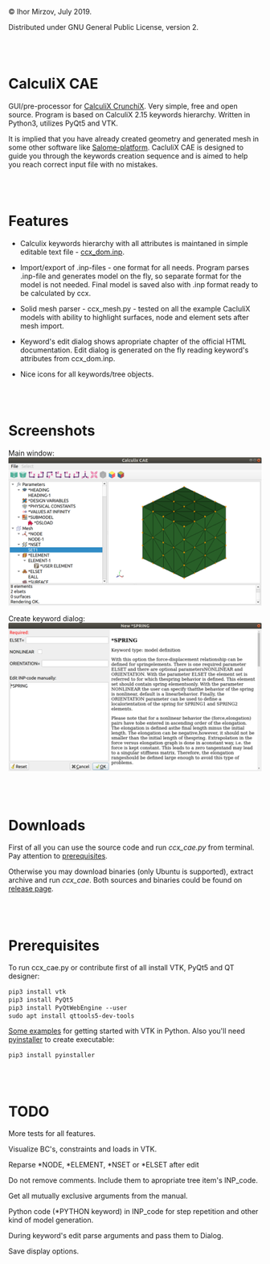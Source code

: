 © Ihor Mirzov, July 2019.

Distributed under GNU General Public License, version 2.

<br/><br/>



# CalculiX CAE

GUI/pre-processor for [CalculiX CrunchiX](http://dhondt.de/). Very simple, free and open source. Program is based on CalculiX 2.15 keywords hierarchy. Written in Python3, utilizes PyQt5 and VTK.

It is implied that you have already created geometry and generated mesh in some other software like [Salome-platform](https://www.salome-platform.org/). CacluliX CAE is designed to guide you through the keywords creation sequence and is aimed to help you reach correct input file with no mistakes.

<br/><br/>



# Features

- Calculix keywords hierarchy with all attributes is maintaned in simple editable text file - [ccx_dom.inp](./ccx_dom.inp).

- Import/export of .inp-files - one format for all needs. Program parses .inp-file and generates model on the fly, so separate format for the model is not needed. Final model is saved also with .inp format ready to be calculated by ccx.

- Solid mesh parser - ccx_mesh.py - tested on all the example CacluliX models with ability to highlight surfaces, node and element sets after mesh import.

- Keyword's edit dialog shows apropriate chapter of the official HTML documentation. Edit dialog is generated on the fly reading keyword's attributes from ccx_dom.inp.

- Nice icons for all keywords/tree objects.

<br/><br/>



# Screenshots

Main window:
![Main window](img_main.png "Main window")

Create keyword dialog:
![Create keyword dialog](img_dialog.png "Create keyword dialog")

<br/><br/>



# Downloads

First of all you can use the source code and run *ccx_cae.py* from terminal. Pay attention to [prerequisites](#prerequisites).

Otherwise you may download binaries (only Ubuntu is supported), extract archive and run *ccx_cae*. Both sources and binaries could be found on [release page](https://github.com/imirzov/ccx_cae/releases).

<br/><br/>



# Prerequisites

To run ccx_cae.py or contribute first of all install VTK, PyQt5 and QT designer:

    pip3 install vtk
    pip3 install PyQt5
    pip3 install PyQtWebEngine --user
    sudo apt install qttools5-dev-tools

[Some examples](https://lorensen.github.io/VTKExamples/site/Python/) for getting started with VTK in Python. Also you'll need [pyinstaller](https://www.pyinstaller.org/) to create executable:

    pip3 install pyinstaller

<br/><br/>



# TODO

More tests for all features.

Visualize BC's, constraints and loads in VTK.

Reparse *NODE, *ELEMENT, *NSET or *ELSET after edit 

Do not remove comments. Include them to apropriate tree item's INP_code.

Get all mutually exclusive arguments from the manual.

Python code (*PYTHON keyword) in INP_code for step repetition and other kind of model generation.

During keyword's edit parse arguments and pass them to Dialog.

Save display options.



<!--
Import mesh from FRD, VTK, VTU:  
https://lorensen.github.io/VTKExamples/site/Python/IO/ReadUnstructuredGrid/  
https://lorensen.github.io/VTKExamples/site/Python/IO/ReadLegacyUnstructuredGrid/

DistanceBetweenPoints:  
https://lorensen.github.io/VTKExamples/site/Python/SimpleOperations/DistanceBetweenPoints/

Screenshot:  
https://lorensen.github.io/VTKExamples/site/Python/Utilities/Screenshot/

Text actor for displaying model info:  
https://lorensen.github.io/VTKExamples/site/Python/GeometricObjects/TextActor/
-->